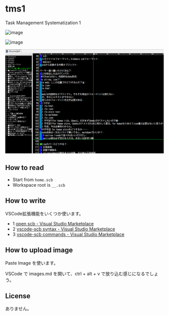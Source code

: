 # tms1
Task Management Systematization 1

![image](https://user-images.githubusercontent.com/23325839/185373039-d81ee51c-37bb-476d-b926-9983ec4797e0.png)

![image](https://user-images.githubusercontent.com/23325839/186641152-5d665691-8695-40e4-971d-a2ae7d9d61d4.png)

![](images/221203_070544.png)

## How to read
- Start from `home.scb`
- Workspace root is `__.scb`

## How to write
VSCode拡張機能をいくつか使います。

- 1 [open scb - Visual Studio Marketplace](https://marketplace.visualstudio.com/items?itemName=stakiran.open-scb)
- 2 [vscode-scb syntax - Visual Studio Marketplace](https://marketplace.visualstudio.com/items?itemName=stakiran.vscode-scb-syntax)
- 3 [vscode-scb commands - Visual Studio Marketplace](https://marketplace.visualstudio.com/items?itemName=stakiran.vscode-scb-commands)

## How to upload image
Paste Image を使います。

VSCode で images.md を開いて、ctrl + alt + v で放り込む感じになるでしょう。

## License
ありません。
